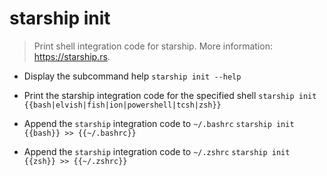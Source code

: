 # starship init
> Print shell integration code for starship.
> More information: <https://starship.rs>.

- Display the subcommand help
`starship init --help`

- Print the starship integration code for the specified shell
`starship init {{bash|elvish|fish|ion|powershell|tcsh|zsh}}`

- Append the `starship` integration code to `~/.bashrc`
`starship init {{bash}} >> {{~/.bashrc}}`

- Append the `starship` integration code to `~/.zshrc`
`starship init {{zsh}} >> {{~/.zshrc}}`
